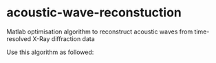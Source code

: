# acoustic-wave-reconstuction
Matlab optimisation algorithm to reconstruct acoustic waves from time-resolved X-Ray diffraction data

Use this algorithm as followed:


